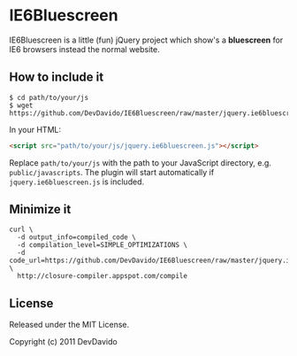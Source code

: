 IE6Bluescreen
====================================

IE6Bluescreen is a little (fun) jQuery project which show's a **bluescreen** for IE6 browsers instead the normal website.

How to include it
----------

```
$ cd path/to/your/js
$ wget https://github.com/DevDavido/IE6Bluescreen/raw/master/jquery.ie6bluescreen.js
```

In your HTML:

```html
<script src="path/to/your/js/jquery.ie6bluescreen.js"></script>
```

Replace `path/to/your/js` with the path to your JavaScript directory, e.g. `public/javascripts`.
The plugin will start automatically if `jquery.ie6bluescreen.js` is included.


Minimize it
----------

```
curl \
  -d output_info=compiled_code \
  -d compilation_level=SIMPLE_OPTIMIZATIONS \
  -d code_url=https://github.com/DevDavido/IE6Bluescreen/raw/master/jquery.ie6bluescreen.js \
  http://closure-compiler.appspot.com/compile
```

License
-------
Released under the MIT License.

Copyright (c) 2011 DevDavido